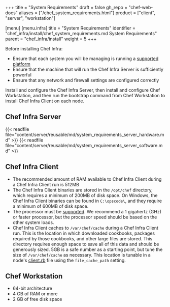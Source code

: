 +++
title = "System Requirements"
draft = false
gh_repo = "chef-web-docs"
aliases = ["/chef_system_requirements.html"]
product = ["client", "server", "workstation"]

[menu]
  [menu.infra]
    title = "System Requirements"
    identifier = "chef_infra/install/chef_system_requirements.md System Requirements"
    parent = "chef_infra/install"
    weight = 5
+++

Before installing Chef Infra:

- Ensure that each system you will be managing is running a [supported
    platform](/platforms/)
- Ensure that the machine that will run the Chef Infra Server is
    sufficiently powerful
- Ensure that any network and firewall settings are configured
    correctly

Install and configure the Chef Infra Server, then install and configure
Chef Workstation, and then run the bootstrap command from Chef
Workstation to install Chef Infra Client on each node.

## Chef Infra Server

{{< readfile file="content/server/reusable/md/system_requirements_server_hardware.md" >}}
{{< readfile file="content/server/reusable/md/system_requirements_server_software.md" >}}

## Chef Infra Client

- The recommended amount of RAM available to Chef Infra Client during
    a Chef Infra Client run is 512MB
- The Chef Infra Client binaries are stored in the `/opt/chef`
    directory, which requires a minimum of 200MB of disk space. On
    Windows, the Chef Infra Client binaries can be found in
    `C:\opscode\`, and they require a minimum of 600MB of disk space.
- The processor must be [supported](/platforms/). We recommend
    a 1 gigahertz (GHz) or faster processor, but the processor speed
    should be based on the other system loads.
- Chef Infra Client caches to `/var/chef/cache` during a Chef Infra
    Client run. This is the location in which downloaded cookbooks,
    packages required by those cookbooks, and other large files are
    stored. This directory requires enough space to save all of this
    data and should be generously sized. 5GB is a safe number as a
    starting point, but tune the size of `/var/chef/cache` as necessary.
    This location is tunable in a node's
    [client.rb](/config_rb_client/) file using the
    `file_cache_path` setting.

## Chef Workstation

- 64-bit architecture
- 4 GB of RAM or more
- 2 GB of free disk space
